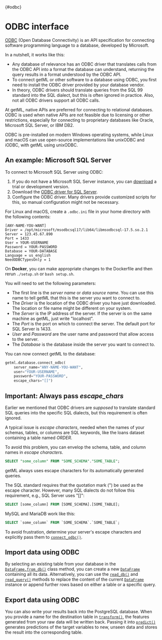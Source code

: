 [](){#odbc}
# ODBC interface

[ODBC](https://docs.microsoft.com/en-us/sql/odbc/reference/what-is-odbc) (Open Database Connectivity) is an API specification for connecting software programming language to a database, developed by Microsoft.

In a nutshell, it works like this:

- Any database of relevance has an ODBC driver that translates calls from the ODBC API into a format the database can understand, returning the query results in a format understood by the ODBC API.
- To connect getML or other software to a database using ODBC, you first need to install the ODBC driver provided by your database vendor.
- In theory, ODBC drivers should translate queries from the SQL 99 standard into the SQL dialect, but this is often ignored in practice. Also, not all ODBC drivers support all ODBC calls.

At getML, native APIs are preferred for connecting to relational databases. ODBC is used when native APIs are not feasible due to licensing or other restrictions, especially for connecting to proprietary databases like Oracle, Microsoft SQL Server, or IBM DB2.

ODBC is pre-installed on modern Windows operating systems, while Linux and macOS can use open-source implementations like unixODBC and iODBC, with getML using unixODBC.

## An example: Microsoft SQL Server

To connect to Microsoft SQL Server using ODBC:

1. If you do not have a Microsoft SQL Server instance, you can [download](https://www.microsoft.com/en-us/sql-server/sql-server-downloads) a trial or development version.
2. Download the [ODBC driver for SQL Server](https://docs.microsoft.com/en-us/sql/connect/odbc/microsoft-odbc-driver-for-sql-server).
3. Configure the ODBC driver. Many drivers provide customized scripts for this, so manual configuration might not be necessary.

For Linux and macOS, create a `.odbc.ini` file in your home directory with the following contents:

```plaintext
[ANY-NAME-YOU-WANT]
Driver = /opt/microsoft/msodbcsql17/lib64/libmsodbcsql-17.5.so.2.1
Server = 123.45.67.890
Port = 1433
User = YOUR-USERNAME
Password = YOUR-PASSWORD
Database = YOUR-DATABASE
Language = us_english
NeedODBCTypesOnly = 1
```
On **Docker**, you can make appropriate changes to the Dockerfile and then rerun `./setup.sh` or `bash setup.sh`.

You will need to set the following parameters:

- The first line is the *server name* or *data source name*. You can use this name to tell getML that this is the server you want to connect to.
- The *Driver* is the location of the ODBC driver you have just downloaded. The location or file name might be different on your system.
- The *Server* is the IP address of the server. If the server is on the same machine as getML, just write "localhost".
- The *Port* is the port on which to connect the server. The default port for SQL Server is 1433.
- *User* and *Password* are the user name and password that allow access to the server.
- The *Database* is the database inside the server you want to connect to.

You can now connect getML to the database:

```python
getml.database.connect_odbc(
    server_name="ANY-NAME-YOU-WANT",
    user="YOUR-USERNAME",
    password="YOUR-PASSWORD",
    escape_chars="[]")
```

## Important: Always pass *escape_chars*

Earlier we mentioned that ODBC drivers are *supposed* to translate standard SQL queries into the specific SQL dialects, but this requirement is often ignored.

A typical issue is *escape characters*, needed when the names of your schemas, tables, or columns are SQL keywords, like the loans dataset containing a table named *ORDER*.

To avoid this problem, you can envelop the schema, table, and column names in *escape characters*. 
```sql
SELECT "some_column" FROM "SOME_SCHEMA"."SOME_TABLE";
```
getML always uses escape characters for its automatically generated queries.

The SQL standard requires that the quotation mark (") be used as the escape character. However, many SQL dialects do not follow this requirement, e.g., SQL Server uses "[]":

```sql
SELECT [some_column] FROM [SOME_SCHEMA].[SOME_TABLE];
```
MySQL and MariaDB work like this:
```sql
SELECT `some_column` FROM `SOME_SCHEMA`.`SOME_TABLE`;
```
To avoid frustration, determine your server's escape characters and explicitly pass them to [`connect_odbc()`](getml/database/connect_odbc).

## Import data using ODBC

By selecting an existing table from your database in the [`DataFrame.from_db()`](getml/data/DataFrame/from_db) class method, you can create a new [`DataFrame`](getml/data/DataFrame) containing all its data.
Alternatively, you can use the [`read_db()`](getml/data/DataFrame/read_db) and [`read_query()`](getml/data/DataFrame/read_query) methods to replace the content of the current [`DataFrame`](getml/data/DataFrame) instance or append further rows based on either a table or a specific query.

## Export data using ODBC

You can also write your results back into the PostgreSQL database. When you provide a name for the destination table in [`transform()`](getml/pipeline/Pipeline/transform), the features generated from your raw data will be written back. Passing it into [`predict()`](getml/pipeline/Pipeline/predict) generates predictions of the target variables to new, unseen data and stores the result into the corresponding table.



